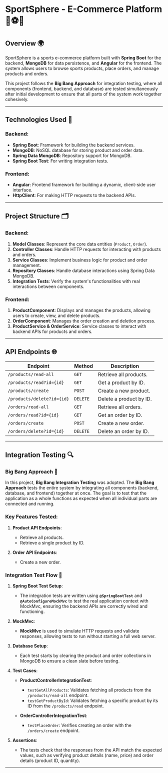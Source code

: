 # SportSphere - E-Commerce Platform 🏀⚽🎾

## Overview 🌍
SportSphere is a sports e-commerce platform built with **Spring Boot** for the backend, **MongoDB** for data persistence, and **Angular** for the frontend. The system allows users to browse sports products, place orders, and manage products and orders.

This project follows the **Big Bang Approach** for integration testing, where all components (frontend, backend, and database) are tested simultaneously after initial development to ensure that all parts of the system work together cohesively.

---

## Technologies Used 🔧

### Backend:
- **Spring Boot**: Framework for building the backend services.
- **MongoDB**: NoSQL database for storing product and order data.
- **Spring Data MongoDB**: Repository support for MongoDB.
- **Spring Boot Test**: For writing integration tests.

### Frontend:
- **Angular**: Frontend framework for building a dynamic, client-side user interface.
- **HttpClient**: For making HTTP requests to the backend APIs.

---

## Project Structure 🗂️

### Backend:
1. **Model Classes**: Represent the core data entities (`Product`, `Order`).
2. **Controller Classes**: Handle HTTP requests for interacting with products and orders.
3. **Service Classes**: Implement business logic for product and order management.
4. **Repository Classes**: Handle database interactions using Spring Data MongoDB.
5. **Integration Tests**: Verify the system's functionalities with real interactions between components.

### Frontend:
1. **ProductComponent**: Displays and manages the products, allowing users to create, view, and delete products.
2. **OrderComponent**: Manages the order creation and deletion process.
3. **ProductService & OrderService**: Service classes to interact with backend APIs for products and orders.

---

## API Endpoints 🌐

| **Endpoint**                       | **Method** | **Description**                                    |
|------------------------------------|------------|----------------------------------------------------|
| `/products/read-all`               | `GET`      | Retrieve all products.                             |
| `/products/read?id={id}`           | `GET`      | Get a product by ID.                               |
| `/products/create`                 | `POST`     | Create a new product.                              |
| `/products/delete?id={id}`         | `DELETE`   | Delete a product by ID.                            |
| `/orders/read-all`                 | `GET`      | Retrieve all orders.                               |
| `/orders/read?id={id}`             | `GET`      | Get an order by ID.                                |
| `/orders/create`                   | `POST`     | Create a new order.                                |
| `/orders/delete?id={id}`           | `DELETE`   | Delete an order by ID.                             |

---

## Integration Testing 🔍

### Big Bang Approach 🎯

In this project, **Big Bang Integration Testing** was adopted. The **Big Bang Approach** tests the entire system by integrating all components (backend, database, and frontend) together at once. The goal is to test that the application as a whole functions as expected when all individual parts are connected and running.

### Key Features Tested:
1. **Product API Endpoints**:
   - Retrieve all products.
   - Retrieve a single product by ID.

2. **Order API Endpoints**:
   - Create a new order.

### Integration Test Flow 🚀

1. **Spring Boot Test Setup**:
   - The integration tests are written using **`@SpringBootTest`** and **`@AutoConfigureMockMvc`** to test the real application context with MockMvc, ensuring the backend APIs are correctly wired and functioning.
   
2. **MockMvc**:
   - **MockMvc** is used to simulate HTTP requests and validate responses, allowing tests to run without starting a full web server.

3. **Database Setup**:
   - Each test starts by clearing the product and order collections in MongoDB to ensure a clean slate before testing.
   
4. **Test Cases**:
   - **ProductControllerIntegrationTest**:
     - `testGetAllProducts`: Validates fetching all products from the `/products/read-all` endpoint.
     - `testGetProductById`: Validates fetching a specific product by its ID from the `/products/read` endpoint.
   
   - **OrderControllerIntegrationTest**:
     - `testPlaceOrder`: Verifies creating an order with the `/orders/create` endpoint.

5. **Assertions**:
   - The tests check that the responses from the API match the expected values, such as verifying product details (name, price) and order details (product ID, quantity).

---

